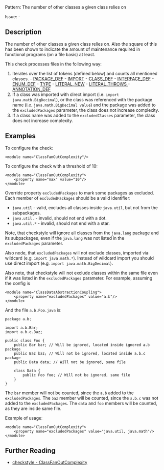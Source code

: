 Pattern: The number of other classes a given class relies on

Issue: -

## Description

The number of other classes a given class relies on. Also the square of this has been shown to indicate the amount of maintenance required in functional programs (on a file basis) at least. 

This check processes files in the following way: 

  1. Iterates over the list of tokens (defined below) and counts all mentioned classes. 
    - [PACKAGE_DEF](http://checkstyle.sourceforge.net/apidocs/com/puppycrawl/tools/checkstyle/api/TokenTypes.html#PACKAGE_DEF)
    - [IMPORT](http://checkstyle.sourceforge.net/apidocs/com/puppycrawl/tools/checkstyle/api/TokenTypes.html#IMPORT)
    - [CLASS_DEF](http://checkstyle.sourceforge.net/apidocs/com/puppycrawl/tools/checkstyle/api/TokenTypes.html#CLASS_DEF)
    - [INTERFACE_DEF](http://checkstyle.sourceforge.net/apidocs/com/puppycrawl/tools/checkstyle/api/TokenTypes.html#INTERFACE_DEF)
    - [ENUM_DEF](http://checkstyle.sourceforge.net/apidocs/com/puppycrawl/tools/checkstyle/api/TokenTypes.html#ENUM_DEF)
    - [TYPE](http://checkstyle.sourceforge.net/apidocs/com/puppycrawl/tools/checkstyle/api/TokenTypes.html#TYPE)
    - [LITERAL_NEW](http://checkstyle.sourceforge.net/apidocs/com/puppycrawl/tools/checkstyle/api/TokenTypes.html#LITERAL_NEW)
    - [LITERAL_THROWS ](http://checkstyle.sourceforge.net/apidocs/com/puppycrawl/tools/checkstyle/api/TokenTypes.html#LITERAL_THROWS)
    - [ANNOTATION_DEF ](http://checkstyle.sourceforge.net/apidocs/com/puppycrawl/tools/checkstyle/api/TokenTypes.html#ANNOTATION_DEF)
  2. If a class was imported with direct import (i.e. `import java.math.BigDecimal`), or the class was referenced with the package name (i.e. `java.math.BigDecimal value`) and the package was added to the `excludedPackages` parameter, the class does not increase complexity. 
  3. If a class name was added to the `excludedClasses` parameter, the class does not increase complexity. 

## Examples

To configure the check: 
    
    
    <module name="ClassFanOutComplexity"/>
            

To configure the check with a threshold of 10: 
    
    
    <module name="ClassFanOutComplexity">
        <property name="max" value="10"/>
    </module>
            

Override property `excludedPackages` to mark some packages as excluded. Each member of `excludedPackages` should be a valid identifier: 

  - `java.util` \- valid, excludes all classes inside `java.util`, but not from the subpackages. 
  - `java.util.` \- invalid, should not end with a dot. 
  - `java.util.*` \- invalid, should not end with a star. 

Note, that checkstyle will ignore all classes from the `java.lang` package and its subpackages, even if the `java.lang` was not listed in the `excludedPackages` parameter. 

Also node, that `excludedPackages` will not exclude classes, imported via wildcard (e.g. `import java.math.*`). Instead of wildcard import you should use direct import (e.g. `import java.math.BigDecimal`). 

Also note, that checkstyle will not exclude classes within the same file even if it was listed in the `excludedPackages` parameter. For example, assuming the config is 
    
    
    <module name="ClassDataAbstractionCoupling">
        <property name="excludedPackages" value="a.b"/>
    </module>
              

And the file `a.b.Foo.java` is: 
    
    
    package a.b;
    
    import a.b.Bar;
    import a.b.c.Baz;
    
    public class Foo {
        public Bar bar; // Will be ignored, located inside ignored a.b package
        public Baz baz; // Will not be ignored, located inside a.b.c package
        public Data data; // Will not be ignored, same file
    
        class Data {
            public Foo foo; // Will not be ignored, same file
        }
    }
              

The `bar` member will not be counted, since the `a.b` added to the `excludedPackages`. The `baz` member will be counted, since the `a.b.c` was not added to the `excludedPackages`. The `data` and `foo` members will be counted, as they are inside same file. 

Example of usage: 
    
    
    <module name="ClassFanOutComplexity">
        <property name="excludedPackages" value="java.util, java.math"/>
    </module>

## Further Reading

* [checkstyle - ClassFanOutComplexity](http://checkstyle.sourceforge.net/config_metrics.html#ClassFanOutComplexity)